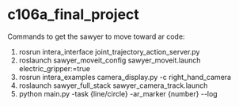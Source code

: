 # c106a_final_project

Commands to get the sawyer to move toward ar code:
  1. rosrun intera_interface joint_trajectory_action_server.py
  2. roslaunch sawyer_moveit_config sawyer_moveit.launch electric_gripper:=true
  3. rosrun intera_examples camera_display.py -c right_hand_camera
  4. roslaunch sawyer_full_stack sawyer_camera_track.launch
  5. python main.py -task {line/circle} -ar_marker {number} --log
